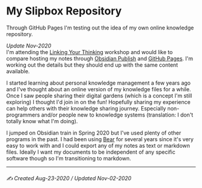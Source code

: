 # My Slipbox Repository
Through GitHub Pages I'm testing out the idea of my own online knowledge repository.

*Update Nov-2020*<br>I'm attending the [Linking Your Thinking](https://www.linkingyourthinking.com/) workshop and would like to compare hosting my notes through [Obsidian Publish](https://obsidian.md/publish) and [GitHub Pages](https://pages.github.com/). I'm working out the details but they should end up with the same content available. 

I started learning about personal knowledge management a few years ago and I've thought about an online version of my knowledge files for a while. Once I saw people sharing their digital gardens (which is a concept I'm still exploring) I thought I'd join in on the fun! Hopefully sharing my experience can help others with their knowledge sharing journey. Especially non-programmers and/or people new to knowledge systems (translation: I don't totally know what I'm doing).

I jumped on Obsidian train in Spring 2020 but I've used plenty of other programs in the past. I had been using [Bear](https://bear.app/) for several years since it's very easy to work with and I could export any of my notes as text or markdown files. Ideally I want my documents to be independent of any specific software though so I'm transitioning to markdown.

---

###### ✍️ Created Aug-23-2020 / Updated Nov-02-2020
